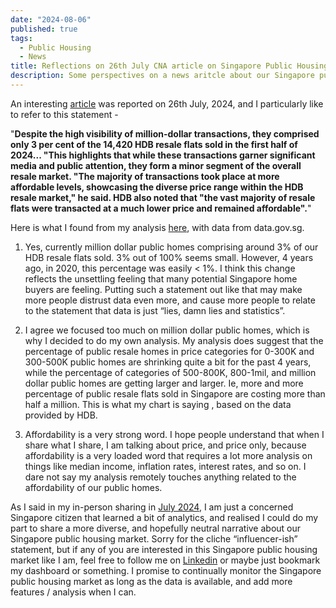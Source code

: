 ```yaml
---
date: "2024-08-06"
published: true
tags:
  - Public Housing
  - News
title: Reflections on 26th July CNA article on Singapore Public Housing Market
description: Some perspectives on a news aritcle about our Singapore public housing market
---
```


An interesting [article](https://www.channelnewsasia.com/singapore/hdb-resale-prices-increase-23-cent-q2-2024-transactions-increase-4506136) was reported on 26th July, 2024, and I particularly like to refer to 
this statement - 

"**Despite the high visibility of million-dollar transactions, they comprised only
3 per cent of the 14,420 HDB resale flats sold in the first half of 2024... 
"This highlights that while these transactions garner significant media and 
public attention, they form a minor segment of the overall resale market. "The
majority of transactions took place at more affordable levels, showcasing the
diverse price range within the HDB resale market," he said. HDB also noted that
"the vast majority of resale flats were transacted at a much lower price and
remained affordable".**"

Here is what I found from my analysis [here](https://sg-housing.onrender.com/sg-public-home-trends),
with data from data.gov.sg.

1. Yes, currently million dollar public homes comprising around 3% of our HDB 
resale flats sold. 3% out of 100% seems small. However, 4 years ago, in 
2020, this percentage was easily < 1%. I think this change reflects the 
unsettling feeling that many potential Singapore home buyers are feeling. 
Putting such a statement out like that may make more people distrust data even 
more, and cause more people to relate to the statement that data is just “lies,
damn lies and statistics”.

2. I agree we focused too much on million dollar public homes, which is why I
decided to do my own analysis. My analysis does suggest that the percentage of
public resale homes in price categories for 0-300K and 300-500K public homes
are shrinking quite a bit for the past 4 years, while the percentage of
categories of 500-800K, 800-1mil, and million dollar public homes are getting 
larger and larger. Ie, more and more percentage of public resale flats sold in
Singapore are costing more than half a million. This is what my chart is saying
, based on the data provided by HDB.

3. Affordability is a very strong word. I hope people understand that when I
share what I share, I am talking about price, and price only, because
affordability is a very loaded word that requires a lot more analysis on things
like median income, inflation rates, interest rates, and so on. I dare not say 
my analysis remotely touches anything related to the affordability of our 
public homes. 

As I said in my in-person sharing in [July 2024](/blog/posts/dssg-findings), I am just a concerned Singapore 
citizen that learned a bit of analytics, and realised I could do my part to 
share a more diverse, and hopefully neutral narrative about our Singapore 
public housing market. Sorry for the cliche “influencer-ish” statement, but if
any of you are interested in this Singapore public housing market like I am, 
feel free to follow me on [Linkedin](https://www.linkedin.com/in/cliff-chew-kt/) or maybe just bookmark my dashboard or something. I promise to continually monitor the Singapore public housing market as long as 
the data is available, and add more features / analysis when I can.
